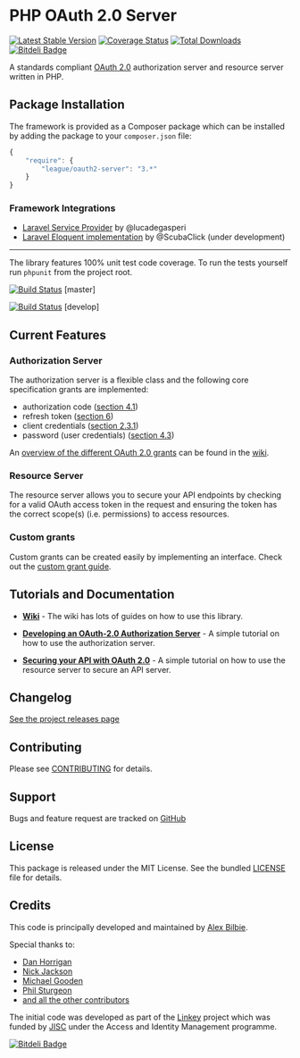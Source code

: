 # PHP OAuth 2.0 Server

[![Latest Stable Version](https://poser.pugx.org/league/oauth2-server/v/stable.png)](https://packagist.org/packages/league/oauth2-server) [![Coverage Status](https://coveralls.io/repos/thephpleague/oauth2-server/badge.png?branch=master)](https://coveralls.io/r/thephpleague/oauth2-server?branch=master) [![Total Downloads](https://poser.pugx.org/league/oauth2-server/downloads.png)](https://packagist.org/packages/league/oauth2-server) [![Bitdeli Badge](https://d2weczhvl823v0.cloudfront.net/thephpleague/oauth2-server/trend.png)](https://bitdeli.com/free "Bitdeli Badge")


A standards compliant [OAuth 2.0](http://tools.ietf.org/wg/oauth/draft-ietf-oauth-v2/) authorization server and resource server written in PHP.

## Package Installation

The framework is provided as a Composer package which can be installed by adding the package to your `composer.json` file:

```javascript
{
	"require": {
		"league/oauth2-server": "3.*"
	}
}
```

### Framework Integrations

* [Laravel Service Provider](https://packagist.org/packages/lucadegasperi/oauth2-server-laravel) by @lucadegasperi
* [Laravel Eloquent implementation](https://github.com/ScubaClick/scubaclick-oauth2) by @ScubaClick (under development)

---

The library features 100% unit test code coverage. To run the tests yourself run `phpunit` from the project root.

[![Build Status](https://travis-ci.org/thephpleague/oauth2-server.png?branch=master)](https://travis-ci.org/thephpleague/oauth2-server) [master]

[![Build Status](https://travis-ci.org/thephpleague/oauth2-server.png?branch=develop)](https://travis-ci.org/thephpleague/oauth2-server) [develop]


## Current Features

### Authorization Server

The authorization server is a flexible class and the following core specification grants are implemented:

* authorization code ([section 4.1](http://tools.ietf.org/html/rfc6749#section-4.1))
* refresh token ([section 6](http://tools.ietf.org/html/rfc6749#section-6))
* client credentials ([section 2.3.1](http://tools.ietf.org/html/rfc6749#section-2.3.1))
* password (user credentials) ([section 4.3](http://tools.ietf.org/html/rfc6749#section-4.3))

An [overview of the different OAuth 2.0 grants](https://github.com/thephpleague/oauth2-server/wiki/Which-OAuth-2.0-grant-should-I-use%3F) can be found in the [wiki].

### Resource Server

The resource server allows you to secure your API endpoints by checking for a valid OAuth access token in the request and ensuring the token has the correct scope(s) (i.e. permissions) to access resources.

### Custom grants

Custom grants can be created easily by implementing an interface. Check out the [custom grant guide](https://github.com/thephpleague/oauth2-server/wiki/Creating-custom-grants).

## Tutorials and Documentation

* **[Wiki]** - The wiki has lots of guides on how to use this library.

* **[Developing an OAuth-2.0 Authorization Server]** - A simple tutorial on how to use the authorization server.

* **[Securing your API with OAuth 2.0]** - A simple tutorial on how to use the resource server to secure an API server.

[Wiki]: https://github.com/thephpleague/oauth2-server/wiki
[Securing your API with OAuth 2.0]: https://github.com/thephpleague/oauth2-server/wiki/Securing-your-API-with-OAuth-2.0
[Developing an OAuth-2.0 Authorization Server]: https://github.com/thephpleague/oauth2-server/wiki/Developing-an-OAuth-2.0-authorization-server

## Changelog

[See the project releases page](https://github.com/thephpleague/oauth2-server/releases)

## Contributing

Please see [CONTRIBUTING](https://github.com/thephpleague/oauth2-server/blob/master/CONTRIBUTING.md) for details.

## Support

Bugs and feature request are tracked on [GitHub](https://github.com/thephpleague/oauth2-server/issues)

## License

This package is released under the MIT License. See the bundled [LICENSE](https://github.com/thephpleague/oauth2-server/blob/master/LICENSE) file for details.

## Credits

This code is principally developed and maintained by [Alex Bilbie](https://twitter.com/alexbilbie).

Special thanks to:

* [Dan Horrigan](https://github.com/dandoescode)
* [Nick Jackson](https://github.com/jacksonj04)
* [Michael Gooden](https://github.com/MichaelGooden)
* [Phil Sturgeon](https://github.com/philsturgeon)
* [and all the other contributors](https://github.com/thephpleague/oauth2-server/contributors)

The initial code was developed as part of the [Linkey](http://linkey.blogs.lincoln.ac.uk) project which was funded by [JISC](http://jisc.ac.uk) under the Access and Identity Management programme.

[![Bitdeli Badge](https://d2weczhvl823v0.cloudfront.net/thephpleague/oauth2-server/trend.png)](https://bitdeli.com/free "Bitdeli Badge")
